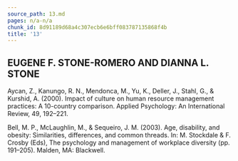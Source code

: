 ```yaml
---
source_path: 13.md
pages: n/a-n/a
chunk_id: 8d91189d68a4c307ecb6e6bff083787135868f4b
title: '13'
---
```

## EUGENE F. STONE-ROMERO AND DIANNA L. STONE

Aycan, Z., Kanungo, R. N., Mendonca, M., Yu, K., Deller, J., Stahl, G., & Kurshid, A. (2000). Impact of culture on human resource management practices: A 10-country comparison. Applied Psychology: An International Review, 49, 192–221.

Bell, M. P., McLaughlin, M., & Sequeiro, J. M. (2003). Age, disability, and obesity: Similarities, differences, and common threads. In: M. Stockdale & F. Crosby (Eds), The psychology and management of workplace diversity (pp. 191–205). Malden, MA: Blackwell.
